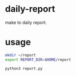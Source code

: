 # daily-report
make to daily report.

# usage
```bash
mkdir ~/report
export REPORT_DIR=$HOME/report

python3 report.py
```
